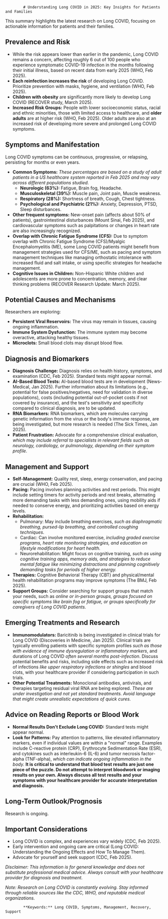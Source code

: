 
            # Understanding Long COVID in 2025: Key Insights for Patients and Families

This summary highlights the latest research on Long COVID, focusing on actionable information for patients and their families.

## Prevalence and Risk

*   While the risk appears lower than earlier in the pandemic, Long COVID remains a concern, affecting roughly 6 out of 100 people who experience symptomatic COVID-19 infection in the months following their initial illness, based on recent data from early 2025 (WHO, Feb 2025).
*   **Each reinfection increases the risk** of developing Long COVID. Prioritize prevention with masks, hygiene, and ventilation (WHO, Feb 2025).
*   **Children with obesity** are significantly more likely to develop Long COVID (RECOVER study, March 2025).
*   **Increased Risk Groups:** People with lower socioeconomic status, racial and ethnic minorities, those with limited access to healthcare, and **older adults** are at higher risk (WHO, Feb 2025). Older adults are also at an increased risk of developing more severe and prolonged Long COVID symptoms.

## Symptoms and Manifestation

Long COVID symptoms can be continuous, progressive, or relapsing, persisting for months or even years.

*   **Common Symptoms:** *These percentages are based on a study of adult patients in a US healthcare system reported in Feb 2025 and may vary across different populations studied.*
    *   **Neurologic (63%):** Fatigue, Brain fog, Headache.
    *   **Musculoskeletal (39%):** Muscle pain, Joint pain, Muscle weakness.
    *   **Respiratory (28%):** Shortness of breath, Cough, Chest tightness.
    *   **Psychological and Psychiatric (21%):** Anxiety, Depression, PTSD, Sleep disturbances.
*   **Other frequent symptoms:** New-onset pain (affects about 50% of patients), gastrointestinal disturbances (Mount Sinai, Feb 2025), and cardiovascular symptoms such as palpitations or changes in heart rate are also increasingly recognized.
*   **Overlap with Chronic Fatigue Syndrome (CFS):** Due to symptom overlap with Chronic Fatigue Syndrome (CFS)/Myalgic Encephalomyelitis (ME), some Long COVID patients might benefit from management strategies used for CFS/ME, such as pacing and symptom management techniques like managing orthostatic intolerance with increased fluid and salt intake, or using specific strategies for headache management.
*   **Cognitive Issues in Children:** Non-Hispanic White children and adolescents are more prone to concentration, memory, and clear thinking problems (RECOVER Research Update: March 2025).

## Potential Causes and Mechanisms

Researchers are exploring:

*   **Persistent Viral Reservoirs:** The virus may remain in tissues, causing ongoing inflammation.
*   **Immune System Dysfunction:** The immune system may become overactive, attacking healthy tissues.
*   **Microclots:** Small blood clots may disrupt blood flow.

## Diagnosis and Biomarkers

*   **Diagnosis Challenge:** Diagnosis relies on health history, symptoms, and examination (CDC, Feb 2025). Standard tests might appear normal.
*   **AI-Based Blood Tests:** AI-based blood tests are in development (News-Medical, Jan 2025). Further information about its limitations (e.g., potential for false positives/negatives, need for validation in diverse populations), costs (including potential out-of-pocket costs if not covered by insurance), and the test's sensitivity and specificity compared to clinical diagnosis, are to be updated.
*   **RNA Biomarkers:** RNA biomarkers, which are molecules carrying genetic information from the virus or the body's immune response, are being investigated, but more research is needed (The Sick Times, Jan 2025).
*   **Patient Frustration:** Advocate for a comprehensive clinical evaluation, *which may include referral to specialists in relevant fields such as neurology, cardiology, or pulmonology, depending on their symptom profile.*

## Management and Support

*   **Self-Management:** Quality rest, sleep, energy conservation, and pacing are crucial (WHO, Feb 2025).
*   **Pacing:** Pacing involves planning activities and rest periods. This might include setting timers for activity periods and rest breaks, alternating more demanding tasks with less demanding ones, using mobility aids if needed to conserve energy, and prioritizing activities based on energy levels.
*   **Rehabilitation:**
    *   Pulmonary: May include breathing exercises, *such as diaphragmatic breathing, pursed-lip breathing, and controlled coughing techniques.*
    *   Cardiac: Can involve monitored exercise, *including graded exercise programs, heart rate monitoring strategies, and education on lifestyle modifications for heart health.*
    *   Neurorehabilitation: Might focus on cognitive training, *such as using cognitive training apps, memory aids, and strategies to reduce mental fatigue like minimizing distractions and planning cognitively demanding tasks for periods of higher energy.*
*   **Therapies:** Cognitive Behavioral Therapy (CBT) and physical/mental health rehabilitation programs may improve symptoms (The BMJ, Feb 2025).
*   **Support Groups:** Consider searching for support groups that match your needs, such as *online or in-person groups, groups focused on specific symptoms like brain fog or fatigue, or groups specifically for caregivers of Long COVID patients.*

## Emerging Treatments and Research

*   **Immunomodulators:** Baricitinib is being investigated in clinical trials for Long COVID (Discoveries in Medicine, Jan 2025). Clinical trials are typically enrolling patients with specific symptom profiles *such as those with evidence of immune dysregulation or inflammatory markers*, and durations of Long COVID *often several months post-infection*. Discuss potential benefits and risks, including side effects such as increased risk of infections *like upper respiratory infections or shingles* and blood clots, with your healthcare provider if considering participation in such trials.
*   **Other Potential Treatments:** Monoclonal antibodies, antivirals, and therapies targeting residual viral RNA are being explored. *These are under investigation and not yet standard treatments. Avoid language that might create unrealistic expectations of quick cures.*

## Advice on Reading Reports or Blood Work

*   **Normal Results Don't Exclude Long COVID:** Standard tests might appear normal.
*   **Look for Patterns:** Pay attention to patterns, like elevated inflammatory markers, even if individual values are within a "normal" range. Examples include C-reactive protein (CRP), Erythrocyte Sedimentation Rate (ESR), and cytokines such as interleukin-6 (IL-6) and tumor necrosis factor-alpha (TNF-alpha), *which can indicate ongoing inflammation in the body.* **It is critical to understand that blood test results are just one piece of the puzzle. Do not attempt to interpret bloodwork or imaging results on your own. Always discuss all test results and your symptoms with your healthcare provider for accurate interpretation and diagnosis.**

## Long-Term Outlook/Prognosis

Research is ongoing.

## Important Considerations

*   Long COVID is complex, and experiences vary widely (CDC, Feb 2025).
*   Early intervention and ongoing care are critical (Long COVID: Understanding the Ongoing Effects and How To Manage Them).
*   Advocate for yourself and seek support (CDC, Feb 2025).

*Disclaimer: This information is for general knowledge and does not substitute professional medical advice. Always consult with your healthcare provider for diagnosis and treatment.*

*Note: Research on Long COVID is constantly evolving. Stay informed through reliable sources like the CDC, WHO, and reputable medical organizations.*

            **Keywords:** Long COVID, Symptoms, Management, Recovery, Support
            